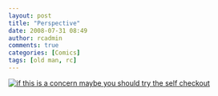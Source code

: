 ```yaml
---
layout: post
title: "Perspective"
date: 2008-07-31 08:49
author: rcadmin
comments: true
categories: [Comics]
tags: [old man, rc]
---
```

<a href="http://bitsmack.com/comics/2008/07/31/perspective/"><img class="alignnone size-full wp-image-1424" src="http://dl.bitsmack.com/uploads/2008/07/20080731.jpg" title="if this is a concern maybe you should try the self checkout" /></a>
